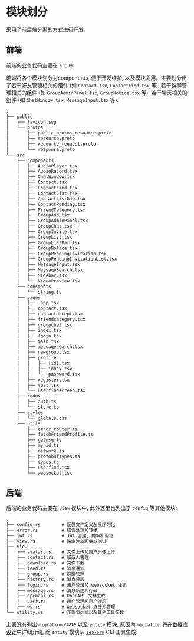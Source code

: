 # 模块划分

采用了前后端分离的方式进行开发.

## 前端

前端的业务代码主要在 `src` 中.

前端将各个模块划分为components, 便于开发维护, 以及模块复用。主要划分出了若干好友管理相关的组件 (如 `Contact.tsx`, `ContactFind.tsx` 等), 若干群聊管理相关的组件 (如 `GroupAdminPanel.tsx`, `GroupNotice.tsx` 等), 若干聊天相关的组件 (如 `ChatWindow.tsx`, `MessageInput.tsx` 等).

```txt
.
├── public
│   ├── favicon.svg
│   └── protos
│       ├── public_protos_resource.proto
│       ├── resource.proto
│       ├── resource_request.proto
│       └── response.proto
└── src
    ├── components
    │   ├── AudioPlayer.tsx
    │   ├── AudioRecord.tsx
    │   ├── ChatWindow.tsx
    │   ├── Contact.tsx
    │   ├── ContactFind.tsx
    │   ├── ContactList.tsx
    │   ├── ContactListRaw.tsx
    │   ├── ContactPending.tsx
    │   ├── FriendCategory.tsx
    │   ├── GroupAdd.tsx
    │   ├── GroupAdminPanel.tsx
    │   ├── GroupChat.tsx
    │   ├── GroupInvite.tsx
    │   ├── GroupList.tsx
    │   ├── GroupListBar.tsx
    │   ├── GroupNotice.tsx
    │   ├── GroupPendingInvitation.tsx
    │   ├── GroupPendingInvitationList.tsx
    │   ├── MessageInput.tsx
    │   ├── MessageSearch.tsx
    │   ├── Sidebar.tsx
    │   └── VideoPreview.tsx
    ├── constants
    │   └── string.ts
    ├── pages
    │   ├── _app.tsx
    │   ├── contact.tsx
    │   ├── contactaccept.tsx
    │   ├── friendcategory.tsx
    │   ├── groupchat.tsx
    │   ├── index.tsx
    │   ├── login.tsx
    │   ├── main.tsx
    │   ├── messagesearch.tsx
    │   ├── newgroup.tsx
    │   ├── profile
    │   │   ├── [id].tsx
    │   │   ├── index.tsx
    │   │   └── password.tsx
    │   ├── register.tsx
    │   ├── test.tsx
    │   └── userfindscreen.tsx
    ├── redux
    │   ├── auth.ts
    │   └── store.ts
    ├── styles
    │   └── globals.css
    └── utils
        ├── error_router.ts
        ├── fetchFriendProfile.ts
        ├── getmsg.ts
        ├── my_id.ts
        ├── network.ts
        ├── protobufTypes.ts
        ├── types.ts
        ├── userfind.tsx
        └── websocket.tsx
```

## 后端

后端的业务代码主要在 `view` 模块中, 此外这里也列出了 `config` 等其他模块:

```txt
.
├── config.rs        # 配置文件定义及反序列化
├── error.rs         # 错误处理和转换
├── jwt.rs           # JWT 创建, 提取和验证
├── view.rs          # 路由注册和集成测试
├── view
│   ├── avatar.rs    # 文件上传和用户头像上传
│   ├── contact.rs   # 联系人管理
│   ├── download.rs  # 文件下载
│   ├── feed.rs      # 消息通知
│   ├── group.rs     # 群聊管理
│   ├── history.rs   # 消息获取
│   ├── login.rs     # 用户登录和 websocket 注销
│   ├── message.rs   # 消息新建和存储
│   ├── openapi.rs   # OpenAPI 文档生成
│   ├── user.rs      # 用户管理和用户注册
│   └── ws.rs        # websocket 连接池管理
└── utility.rs       # 正则表达式以及其他工具函数
```

上表没有列出 `migration` crate 以及 `entity` 模块, 原因为 `migration` 将在[数据库设计](../database.html)中详细介绍, 而 `entity` 模块从 [`sea-orm`](https://www.sea-ql.org/SeaORM/) CLI 工具生成.
